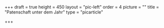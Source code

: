 +++
draft = true
height = 450
layout = "pic-left"
order = 4
picture = ""
title = "Patenschaft unter dem Jahr"
type = "picarticle"

+++
